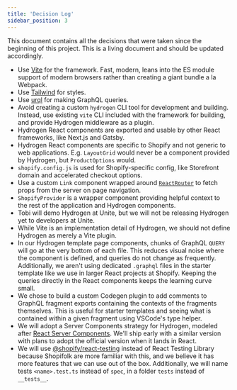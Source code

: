 ```yaml
---
title: 'Decision Log'
sidebar_position: 3
---
```


This document contains all the decisions that were taken since the beginning of this project. This is a living document and should be updated accordingly.

- Use [Vite](https://vitejs.dev/) for the framework. Fast, modern, leans into the ES module support of modern browsers rather than creating a giant bundle a la Webpack.
- Use [Tailwind](https://tailwindcss.com) for styles.
- Use [urql](https://formidable.com/open-source/urql/docs/) for making GraphQL queries.
- Avoid creating a custom `hydrogen` CLI tool for development and building. Instead, use existing `vite` CLI included with the framework for building, and provide Hydrogen middleware as a plugin.
- Hydrogen React components are exported and usable by other React frameworks, like Next.js and Gatsby.
- Hydrogen React components are specific to Shopify and not generic to web applications. E.g. `LayoutGrid` would never be a component provided by Hydrogen, but `ProductOptions` would.
- `shopify.config.js` is used for Shopify-specific config, like Storefront domain and accelerated checkout options.
- Use a custom `Link` component wrapped around [`ReactRouter`](https://reactrouter.com/) to fetch props from the server on page navigation.
- `ShopifyProvider` is a wrapper component providing helpful context to the rest of the application and Hydrogen components.
- Tobi will demo Hydrogen at Unite, but we will not be releasing Hydrogen yet to developers at Unite.
- While Vite is an implementation detail of Hydrogen, we should not define Hydrogen as merely a Vite plugin.
- In our Hydrogen template page components, chunks of GraphQL `QUERY` will go at the very bottom of each file. This reduces visual noise where the component is defined, and queries do not change as frequently. Additionally, we aren't using dedicated `.graphql` files in the starter template like we use in larger React projects at Shopify. Keeping the queries directly in the React components keeps the learning curve small.
- We chose to build a custom Codegen plugin to add comments to GraphQL fragment exports containing the contexts of the fragments themselves. This is useful for starter templates and seeing what is contained within a given fragment using VSCode's type helper.
- We will adopt a Server Components strategy for Hydrogen, modeled after [React Server Components](https://reactjs.org/blog/2020/12/21/data-fetching-with-react-server-components.html). We'll ship early with a similar version with plans to adopt the official version when it lands in React.
- We will use [@shopify/react-testing](https://github.com/Shopify/quilt/tree/main/packages/react-testing) instead of React Testing Library because Shopifolk are more familiar with this, and we believe it has more features that we can use out of the box. Additionally, we will name tests `<name>.test.ts` instead of `spec`, in a folder `tests` instead of `__tests__`.
